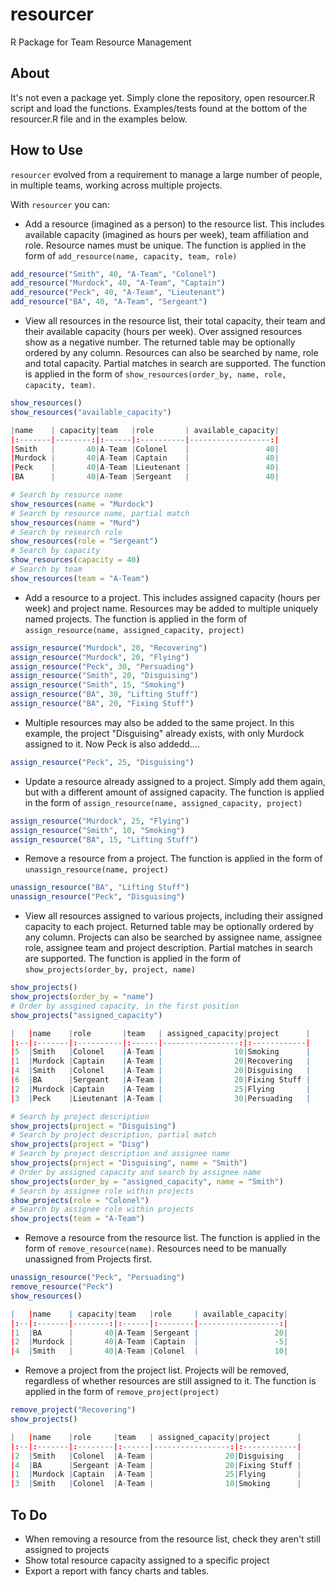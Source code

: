 # resourcer
R Package for Team Resource Management

## About

It's not even a package yet. Simply clone the repository, open resourcer.R script and load the functions. Examples/tests found at the bottom of the resourcer.R file and in the examples below.

## How to Use

`resourcer` evolved from a requirement to manage a large number of people, in multiple teams, working across multiple projects.

With `resourcer` you can:

* Add a resource (imagined as a person) to the resource list. This includes available capacity (imagined as hours per week), team affiliation and role. Resource names must be unique. The function is applied in the form of `add_resource(name, capacity, team, role)`

```r
add_resource("Smith", 40, "A-Team", "Colonel")
add_resource("Murdock", 40, "A-Team", "Captain")
add_resource("Peck", 40, "A-Team", "Lieutenant")
add_resource("BA", 40, "A-Team", "Sergeant")
```

* View all resources in the resource list, their total capacity, their team and their available capacity (hours per week). Over assigned resources show as a negative number. The returned table may be optionally ordered by any column. Resources can also be searched by name, role and total capacity. Partial matches in search are supported. The function is applied in the form of `show_resources(order_by, name, role, capacity, team)`. 

```r
show_resources()
show_resources("available_capacity")

|name    | capacity|team   |role       | available_capacity|
|:-------|--------:|:------|:----------|------------------:|
|Smith   |       40|A-Team |Colonel    |                 40|
|Murdock |       40|A-Team |Captain    |                 40|
|Peck    |       40|A-Team |Lieutenant |                 40|
|BA      |       40|A-Team |Sergeant   |                 40|

# Search by resource name
show_resources(name = "Murdock")
# Search by resource name, partial match
show_resources(name = "Murd")
# Search by research role
show_resources(role = "Sergeant")
# Search by capacity
show_resources(capacity = 40)
# Search by team
show_resources(team = "A-Team")

```

* Add a resource to a project. This includes assigned capacity (hours per week) and project name. Resources may be added to multiple uniquely named projects. The function is applied in the form of `assign_resource(name, assigned_capacity, project)`

```r
assign_resource("Murdock", 20, "Recovering")
assign_resource("Murdock", 20, "Flying")
assign_resource("Peck", 30, "Persuading")
assign_resource("Smith", 20, "Disguising")
assign_resource("Smith", 15, "Smoking")
assign_resource("BA", 30, "Lifting Stuff")
assign_resource("BA", 20, "Fixing Stuff")

```

* Multiple resources may also be added to the same project. In this example, the project "Disguising" already exists, with only Murdock assigned to it. Now Peck is also addedd....

```r
assign_resource("Peck", 25, "Disguising")
```

* Update a resource already assigned to a project. Simply add them again, but with a different amount of assigned capacity. The function is applied in the form of `assign_resource(name, assigned_capacity, project)`

```r
assign_resource("Murdock", 25, "Flying")
assign_resource("Smith", 10, "Smoking")
assign_resource("BA", 15, "Lifting Stuff")
```

* Remove a resource from a project. The function is applied in the form of `unassign_resource(name, project)`

```r
unassign_resource("BA", "Lifting Stuff")
unassign_resource("Peck", "Disguising")
```

* View all resources assigned to various projects, including their assigned capacity to each project. Returned table may be optionally ordered by any column. Projects can also be searched by assignee name, assignee role, assignee team and project description. Partial matches in search are supported. The function is applied in the form of `show_projects(order_by, project, name)`

```r
show_projects()
show_projects(order_by = "name")
# Order by assgined capacity, in the first position
show_projects("assigned_capacity")

|   |name    |role       |team   | assigned_capacity|project      |
|:--|:-------|:----------|:------|-----------------:|:------------|
|5  |Smith   |Colonel    |A-Team |                10|Smoking      |
|1  |Murdock |Captain    |A-Team |                20|Recovering   |
|4  |Smith   |Colonel    |A-Team |                20|Disguising   |
|6  |BA      |Sergeant   |A-Team |                20|Fixing Stuff |
|2  |Murdock |Captain    |A-Team |                25|Flying       |
|3  |Peck    |Lieutenant |A-Team |                30|Persuading   |

# Search by project description
show_projects(project = "Disguising")
# Search by project description, partial match
show_projects(project = "Disg")
# Search by project description and assignee name
show_projects(project = "Disguising", name = "Smith")
# Order by assigned capacity and search by assignee name
show_projects(order_by = "assigned_capacity", name = "Smith")
# Search by assignee role within projects
show_projects(role = "Colonel")
# Search by assignee role within projects
show_projects(team = "A-Team")

```

* Remove a resource from the resource list. The function is applied in the form of `remove_resource(name)`. Resources need to be manually unassigned from Projects first.

```r
unassign_resource("Peck", "Persuading")
remove_resource("Peck")
show_resources()

|   |name    | capacity|team   |role     | available_capacity|
|:--|:-------|--------:|:------|:--------|------------------:|
|1  |BA      |       40|A-Team |Sergeant |                 20|
|2  |Murdock |       40|A-Team |Captain  |                 -5|
|4  |Smith   |       40|A-Team |Colonel  |                 10|
```

* Remove a project from the project list. Projects will be removed, regardless of whether resources are still assigned to it. The function is applied in the form of `remove_project(project)`

```r
remove_project("Recovering")
show_projects()

|   |name    |role     |team   | assigned_capacity|project      |
|:--|:-------|:--------|:------|-----------------:|:------------|
|2  |Smith   |Colonel  |A-Team |                20|Disguising   |
|4  |BA      |Sergeant |A-Team |                20|Fixing Stuff |
|1  |Murdock |Captain  |A-Team |                25|Flying       |
|3  |Smith   |Colonel  |A-Team |                10|Smoking      |

```

## To Do

* When removing a resource from the resource list, check they aren't still assigned to projects
* Show total resource capacity assigned to a specific project
* Export a report with fancy charts and tables.




